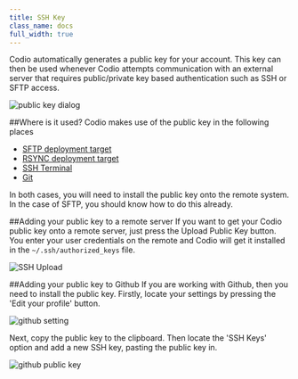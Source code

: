 ```yaml
---
title: SSH Key
class_name: docs
full_width: true
---
```


Codio automatically generates a public key for your account. This key can then be used whenever Codio attempts communication with an external server that requires public/private key based authentication such as SSH or SFTP access.

![public key dialog](/img/docs/prefs-account-ssh.png)

##Where is it used?
Codio makes use of the public key in the following places

- [SFTP deployment target](/docs/deployment/type-sftp)
- [RSYNC deployment target](/docs/deployment/type-rsync)
- [SSH Terminal](/docs/ssh)
- [Git](/docs/git)

In both cases, you will need to install the public key onto the remote system. In the case of SFTP, you should know how to do this already.

##Adding your public key to a remote server
If you want to get your Codio public key onto a remote server, just press the Upload Public Key button. You enter your user credentials on the remote and Codio will get it installed in the `~/.ssh/authorized_keys` file.

![SSH Upload](/img/docs/prefs-account-ssh-dialog.png)

##Adding your public key to Github
If you are working with Github, then you need to install the public key. Firstly, locate your settings by pressing the 'Edit your profile' button.

![github setting](/img/docs/git-edit-profile.png)

Next, copy the public key to the clipboard. Then locate the 'SSH Keys' option and add a new SSH key, pasting the public key in.

![github public key](/img/docs/git-ssh.png)

